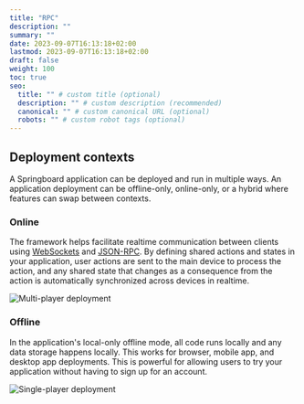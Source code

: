 ```yaml
---
title: "RPC"
description: ""
summary: ""
date: 2023-09-07T16:13:18+02:00
lastmod: 2023-09-07T16:13:18+02:00
draft: false
weight: 100
toc: true
seo:
  title: "" # custom title (optional)
  description: "" # custom description (recommended)
  canonical: "" # custom canonical URL (optional)
  robots: "" # custom robot tags (optional)
---
```


## Deployment contexts

A Springboard application can be deployed and run in multiple ways. An application deployment can be offline-only, online-only, or a hybrid where features can swap between contexts.

### Online

The framework helps facilitate realtime communication between clients using [WebSockets](https://en.wikipedia.org/wiki/WebSocket) and [JSON-RPC](https://en.wikipedia.org/wiki/JSON-RPC#Version_2.0). By defining shared actions and states in your application, user actions are sent to the main device to process the action, and any shared state that changes as a consequence from the action is automatically synchronized across devices in realtime.

![Multi-player deployment](/images/deployment-diagram-multiplayer.png)

### Offline

In the application's local-only offline mode, all code runs locally and any data storage happens locally. This works for browser, mobile app, and desktop app deployments. This is powerful for allowing users to try your application without having to sign up for an account.

![Single-player deployment](/images/deployment-diagram-singleplayer.png)
